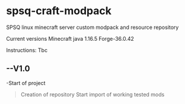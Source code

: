 # spsq-craft-modpack
SPSQ linux minecraft server custom modpack and resource repository

Current versions
Minecraft java 1.16.5
Forge-36.0.42

Instructions:
Tbc

--V1.0
---------
-Start of project
>Creation of repository
>Start import of working tested mods

